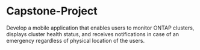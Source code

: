 # Capstone-Project

Develop a mobile application that enables users to monitor ONTAP clusters, displays cluster health status, and receives notifications in case of an emergency regardless of physical location of the users.
